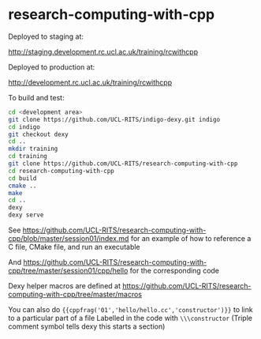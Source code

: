 research-computing-with-cpp
===========================

Deployed to staging at:

http://staging.development.rc.ucl.ac.uk/training/rcwithcpp

Deployed to production at:

http://development.rc.ucl.ac.uk/training/rcwithcpp

To build and test:

``` bash
cd <development area>
git clone https://github.com/UCL-RITS/indigo-dexy.git indigo
cd indigo
git checkout dexy
cd ..
mkdir training
cd training
git clone https://github.com/UCL-RITS/research-computing-with-cpp
cd research-computing-with-cpp
cd build
cmake ..
make
cd ..
dexy
dexy serve
```

See https://github.com/UCL-RITS/research-computing-with-cpp/blob/master/session01/index.md for an example of how to reference a C file, CMake file, and run an executable

And https://github.com/UCL-RITS/research-computing-with-cpp/tree/master/session01/cpp/hello
for the corresponding code

Dexy helper macros are defined at https://github.com/UCL-RITS/research-computing-with-cpp/tree/master/macros

You can also do `{{cppfrag('01','hello/hello.cc','constructor')}}` to link to a particular part of a file
Labelled in the code with ` \\\constructor `
(Triple comment symbol tells dexy this starts a section)
